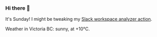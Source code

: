 ### Hi there :wave:

It's Sunday! I might be tweaking my [Slack workspace analyzer action](https://github.com/bewuethr/slack-analyzer).

Weather in Victoria BC: sunny, at +10°C.
